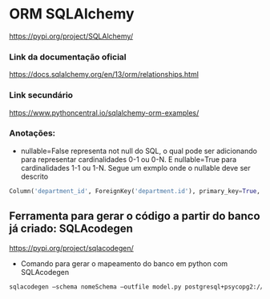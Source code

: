 # ORM SQLAlchemy

https://pypi.org/project/SQLAlchemy/

### Link da documentação oficial

https://docs.sqlalchemy.org/en/13/orm/relationships.html

### Link secundário

https://www.pythoncentral.io/sqlalchemy-orm-examples/

### Anotações:

* nullable=False representa not null do SQL, o qual pode ser adicionando para representar cardinalidades 0-1 ou 0-N. E nullable=True para cardinalidades 1-1 ou 1-N. 
Segue um exmplo onde o nullable deve ser descrito

```python
Column('department_id', ForeignKey('department.id'), primary_key=True, nullable=False)
```

## Ferramenta para gerar o código a partir do banco já criado: SQLAcodegen

https://pypi.org/project/sqlacodegen/

* Comando para gerar o mapeamento do banco em python com SQLAcodegen
``` bash
sqlacodegen –schema nomeSchema –outfile model.py postgresql+psycopg2://postgres:123456@localhost:5432/nomeBanco
```
